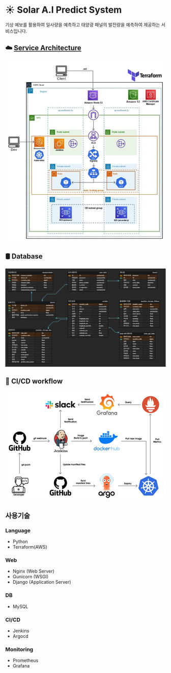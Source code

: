 # ☀️ Solar A.I Predict System
기상 예보를 활용하여 일사량을 예측하고 태양광 패널의 발전량을 예측하여 제공하는 서비스입니다.

## ☁️ [Service Architecture](https://github.com/xoodb/Solar-AI-Predict-Project/tree/main/terraform_file)
<img src="aws_architecture.jpg"/>

## 🛢 Database
<img src="Databaes_ERD.jpg"/>

## 🔁 CI/CD workflow
<img src="cicd architectuer.jpg"/>

## 사용기술
### Language
- Python
- Terraform(AWS)

### Web
- Nginx (Web Server)
- Gunicorn (WSGI)
- Django (Application Server)

### DB
- MySQL

### CI/CD
- Jenkins
- Argocd

### Monitoring
- Prometheus
- Grafana

